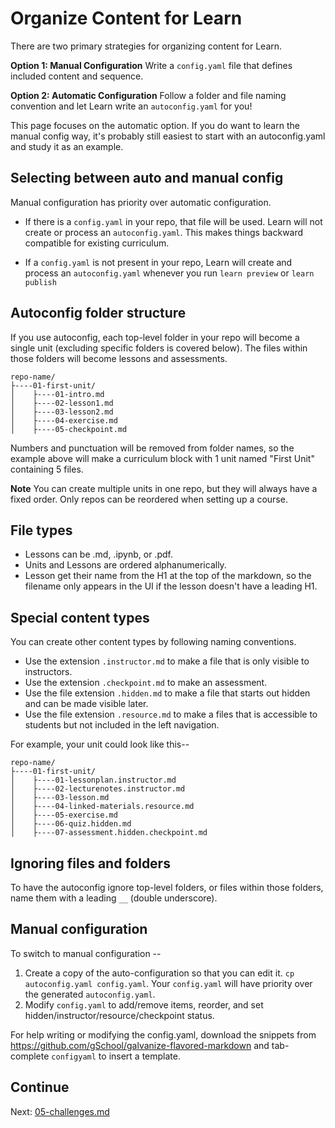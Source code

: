 # Organize Content for Learn

There are two primary strategies for organizing content for Learn.

**Option 1: Manual Configuration**
Write a `config.yaml` file that defines included content and sequence.

**Option 2: Automatic Configuration**
Follow a folder and file naming convention and let Learn write an `autoconfig.yaml` for you!

This page focuses on the automatic option. If you do want to learn the manual config way, it's probably still easiest to start with an autoconfig.yaml and study it as an example.

## Selecting between auto and manual config

Manual configuration has priority over automatic configuration.

* If there is a `config.yaml` in your repo, that file will be used. Learn will not create or process an `autoconfig.yaml`. This makes things backward compatible for existing curriculum.

* If a `config.yaml` is not present in your repo, Learn will create and process an `autoconfig.yaml` whenever you run `learn preview` or `learn publish`

## Autoconfig folder structure

If you use autoconfig, each top-level folder in your repo will become a single unit (excluding specific folders is covered below). The files within those folders will become lessons and assessments.

```
repo-name/
├----01-first-unit/
│    ├----01-intro.md
│    ├----02-lesson1.md
│    ├----03-lesson2.md
│    ├----04-exercise.md
│    ├----05-checkpoint.md
```

Numbers and punctuation will be removed from folder names, so the example above will make a curriculum block with 1 unit named "First Unit" containing 5 files.

**Note**
You can create multiple units in one repo, but they will always have a fixed order. Only repos can be reordered when setting up a course.

## File types

* Lessons can be .md, .ipynb, or .pdf.
* Units and Lessons are ordered alphanumerically.
* Lesson get their name from the H1 at the top of the markdown, so the filename only appears in the UI if the lesson doesn't have a leading H1.

## Special content types

You can create other content types by following naming conventions.

* Use the extension `.instructor.md` to make a file that is only visible to instructors.
* Use the extension `.checkpoint.md` to make an assessment.
* Use the file extension `.hidden.md` to make a file that starts out hidden and can be made visible later.
* Use the file extension `.resource.md` to make a files that is accessible to students but not included in the left navigation.

For example, your unit could look like this--

```
repo-name/
├----01-first-unit/
│    ├----01-lessonplan.instructor.md
│    ├----02-lecturenotes.instructor.md
│    ├----03-lesson.md
│    ├----04-linked-materials.resource.md
│    ├----05-exercise.md
│    ├----06-quiz.hidden.md
│    ├----07-assessment.hidden.checkpoint.md
```

## Ignoring files and folders

To have the autoconfig ignore top-level folders, or files within those folders, name them with a leading `__` (double underscore).

## Manual configuration

To switch to manual configuration --

1. Create a copy of the auto-configuration so that you can edit it. `cp autoconfig.yaml config.yaml`. Your `config.yaml` will have priority over the generated `autoconfig.yaml`.
2. Modify `config.yaml` to add/remove items, reorder, and set hidden/instructor/resource/checkpoint status.

For help writing or modifying the config.yaml, download the snippets from https://github.com/gSchool/galvanize-flavored-markdown and tab-complete `configyaml` to insert a template.

## Continue

Next: [05-challenges.md](05-challenges.md)
